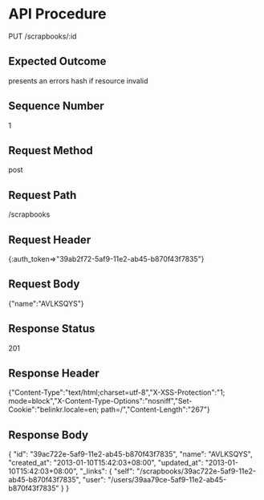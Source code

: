 # API Procedure
PUT /scrapbooks/:id
## Expected Outcome
presents an errors hash if resource invalid
## Sequence Number
1
## Request Method
post
## Request Path
/scrapbooks
## Request Header
{:auth_token=>"39ab2f72-5af9-11e2-ab45-b870f43f7835"}
## Request Body
{"name":"AVLKSQYS"}

## Response Status
201
## Response Header
{"Content-Type":"text/html;charset=utf-8","X-XSS-Protection":"1; mode=block","X-Content-Type-Options":"nosniff","Set-Cookie":"belinkr.locale=en; path=/","Content-Length":"267"}

## Response Body
{
  "id": "39ac722e-5af9-11e2-ab45-b870f43f7835",
  "name": "AVLKSQYS",
  "created_at": "2013-01-10T15:42:03+08:00",
  "updated_at": "2013-01-10T15:42:03+08:00",
  "_links": {
    "self": "/scrapbooks/39ac722e-5af9-11e2-ab45-b870f43f7835",
    "user": "/users/39aa79ce-5af9-11e2-ab45-b870f43f7835"
  }
}
